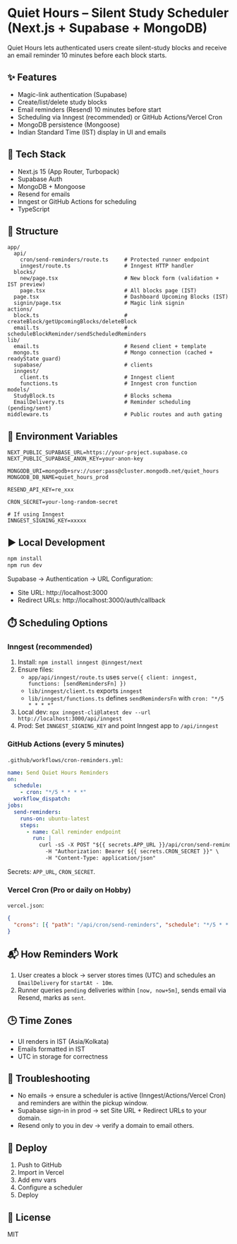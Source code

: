 # Quiet Hours – Silent Study Scheduler (Next.js + Supabase + MongoDB)

Quiet Hours lets authenticated users create silent-study blocks and receive an email reminder 10 minutes before each block starts.

## ✨ Features

- Magic-link authentication (Supabase)
- Create/list/delete study blocks
- Email reminders (Resend) 10 minutes before start
- Scheduling via Inngest (recommended) or GitHub Actions/Vercel Cron
- MongoDB persistence (Mongoose)
- Indian Standard Time (IST) display in UI and emails

## 🧱 Tech Stack

- Next.js 15 (App Router, Turbopack)
- Supabase Auth
- MongoDB + Mongoose
- Resend for emails
- Inngest or GitHub Actions for scheduling
- TypeScript

## 📁 Structure

```
app/
  api/
    cron/send-reminders/route.ts     # Protected runner endpoint
    inngest/route.ts                 # Inngest HTTP handler
  blocks/
    new/page.tsx                     # New block form (validation + IST preview)
    page.tsx                         # All blocks page (IST)
  page.tsx                           # Dashboard Upcoming Blocks (IST)
  signin/page.tsx                    # Magic link signin
actions/
  block.ts                           # createBlock/getUpcomingBlocks/deleteBlock
  email.ts                           # scheduleBlockReminder/sendScheduledReminders
lib/
  email.ts                           # Resend client + template
  mongo.ts                           # Mongo connection (cached + readyState guard)
  supabase/                          # clients
  inngest/
    client.ts                        # Inngest client
    functions.ts                     # Inngest cron function
models/
  StudyBlock.ts                      # Blocks schema
  EmailDelivery.ts                   # Reminder scheduling (pending/sent)
middleware.ts                        # Public routes and auth gating
```

## 🔐 Environment Variables

```
NEXT_PUBLIC_SUPABASE_URL=https://your-project.supabase.co
NEXT_PUBLIC_SUPABASE_ANON_KEY=your-anon-key

MONGODB_URI=mongodb+srv://user:pass@cluster.mongodb.net/quiet_hours
MONGODB_DB_NAME=quiet_hours_prod

RESEND_API_KEY=re_xxx

CRON_SECRET=your-long-random-secret

# If using Inngest
INNGEST_SIGNING_KEY=xxxxx
```

## ▶️ Local Development

```bash
npm install
npm run dev
```

Supabase → Authentication → URL Configuration:

- Site URL: http://localhost:3000
- Redirect URLs: http://localhost:3000/auth/callback

## ⏱️ Scheduling Options

### Inngest (recommended)

1. Install: `npm install inngest @inngest/next`
2. Ensure files:
   - `app/api/inngest/route.ts` uses `serve({ client: inngest, functions: [sendRemindersFn] })`
   - `lib/inngest/client.ts` exports `inngest`
   - `lib/inngest/functions.ts` defines `sendRemindersFn` with `cron: "*/5 * * * *"`
3. Local dev: `npx inngest-cli@latest dev --url http://localhost:3000/api/inngest`
4. Prod: Set `INNGEST_SIGNING_KEY` and point Inngest app to `/api/inngest`

### GitHub Actions (every 5 minutes)

`.github/workflows/cron-reminders.yml`:

```yaml
name: Send Quiet Hours Reminders
on:
  schedule:
    - cron: "*/5 * * * *"
  workflow_dispatch:
jobs:
  send-reminders:
    runs-on: ubuntu-latest
    steps:
      - name: Call reminder endpoint
        run: |
          curl -sS -X POST "${{ secrets.APP_URL }}/api/cron/send-reminders" \
            -H "Authorization: Bearer ${{ secrets.CRON_SECRET }}" \
            -H "Content-Type: application/json"
```

Secrets: `APP_URL`, `CRON_SECRET`.

### Vercel Cron (Pro or daily on Hobby)

`vercel.json`:

```json
{
  "crons": [{ "path": "/api/cron/send-reminders", "schedule": "*/5 * * * *" }]
}
```

## 📬 How Reminders Work

1. User creates a block → server stores times (UTC) and schedules an `EmailDelivery` for `startAt - 10m`.
2. Runner queries `pending` deliveries within `[now, now+5m]`, sends email via Resend, marks as `sent`.

## 🕒 Time Zones

- UI renders in IST (Asia/Kolkata)
- Emails formatted in IST
- UTC in storage for correctness

## 🧪 Troubleshooting

- No emails → ensure a scheduler is active (Inngest/Actions/Vercel Cron) and reminders are within the pickup window.
- Supabase sign-in in prod → set Site URL + Redirect URLs to your domain.
- Resend only to you in dev → verify a domain to email others.

## 🚀 Deploy

1. Push to GitHub
2. Import in Vercel
3. Add env vars
4. Configure a scheduler
5. Deploy

## 📄 License

MIT
